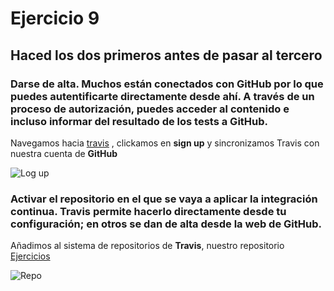 # Ejercicio 9 


## Haced los dos primeros antes de pasar al tercero


### Darse de alta. Muchos están conectados con GitHub por lo que puedes autentificarte directamente desde ahí. A través de un proceso de autorización, puedes acceder al contenido e incluso informar del resultado de los tests a GitHub.


Navegamos hacia [travis](https://travis-ci.org) , clickamos en **sign up** y sincronizamos Travis con nuestra cuenta de **GitHub**


![Log up](https://github.com/biilal1999/ejercicios/blob/master/tema4/img/TravisSegundo.png)



### Activar el repositorio en el que se vaya a aplicar la integración continua. Travis permite hacerlo directamente desde tu configuración; en otros se dan de alta desde la web de GitHub.


Añadimos al sistema de repositorios de **Travis**, nuestro repositorio [Ejercicios](https://github.com/biilal1999/ejercicios) 


![Repo](https://github.com/biilal1999/ejercicios/blob/master/tema4/img/TravisTercero.png)
